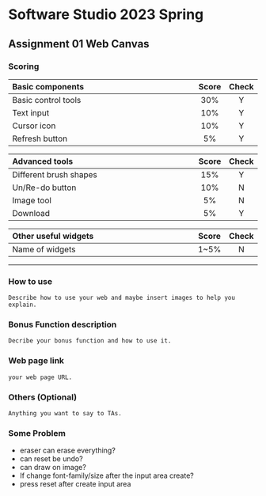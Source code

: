 # Software Studio 2023 Spring
## Assignment 01 Web Canvas


### Scoring

| **Basic components**                             | **Score** | **Check** |
| :----------------------------------------------- | :-------: | :-------: |
| Basic control tools                              | 30%       | Y         |
| Text input                                       | 10%       | Y         |
| Cursor icon                                      | 10%       | Y         |
| Refresh button                                   | 5%        | Y         |

| **Advanced tools**                               | **Score** | **Check** |
| :----------------------------------------------- | :-------: | :-------: |
| Different brush shapes                           | 15%       | Y         |
| Un/Re-do button                                  | 10%       | N         |
| Image tool                                       | 5%        | N         |
| Download                                         | 5%        | Y         |

| **Other useful widgets**                         | **Score** | **Check** |
| :----------------------------------------------- | :-------: | :-------: |
| Name of widgets                                  | 1~5%     | N         |


---

### How to use 

    Describe how to use your web and maybe insert images to help you explain.

### Bonus Function description

    Decribe your bonus function and how to use it.

### Web page link

    your web page URL.

### Others (Optional)

    Anything you want to say to TAs.

<style>
table th{
    width: 100%;
}
</style>

### Some Problem
* eraser can erase everything?
* can reset be undo?
* can draw on image?
* If change font-family/size after the input area create?
* press reset after create input area

